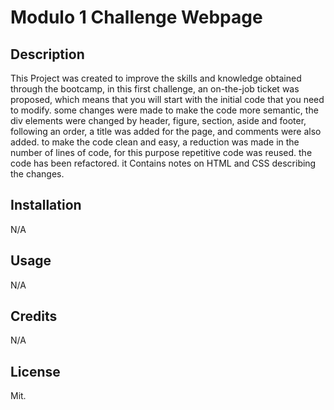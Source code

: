 # Modulo 1 Challenge Webpage

## Description

This Project was created to improve the skills and knowledge obtained through the bootcamp, in this first challenge, an on-the-job ticket was proposed, which means that you will start with the initial code that you need to modify. some changes were made to make the code more semantic, the div elements were changed by header, figure, section, aside and footer, following an order, a title was added for the page, and comments were also added. to make the code clean and easy, a reduction was made in the number of lines of code, for this purpose repetitive code was reused. the code has been refactored. it Contains notes on HTML and CSS describing the changes.



## Installation

N/A

## Usage

N/A
## Credits

N/A

## License

Mit.
